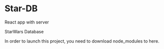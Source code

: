 # Star-DB
React app with server

StarWars Database

In order to launch this project, you need to download node_modules to here.
